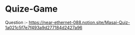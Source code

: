 # Quize-Game
Question :- https://near-ethernet-088.notion.site/Masai-Quiz-1a021c5f7e7f493a9d277184d2427a96